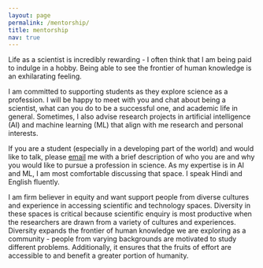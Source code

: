 ```yaml
---
layout: page
permalink: /mentorship/
title: mentorship
nav: true
---
```


Life as a scientist is incredibly rewarding - I often think that I am being paid to indulge in a hobby. Being able to see the frontier of human knowledge is an exhilarating feeling.  

I am committed to supporting students as they explore science as a profession. I will be happy to meet with you and chat about being a scientist, what can you do to be a successful one, and academic life in general. Sometimes, I also advise research projects in artificial intelligence (AI) and machine learning (ML) that align with me research and personal interests.

If you are a student (especially in a developing part of the world) and would like to talk, please [email](mailto:shiwali.mohan@gmail.com) me with a brief description of who you are and why you would like to pursue a profession in science. As my expertise is in AI and ML, I am most comfortable discussing that space. I speak Hindi and English fluently.

I am firm believer in equity and want support people from diverse cultures and experience in accessing scientific and technology spaces. Diversity in these spaces is critical because scientific enquiry is most productive when the researchers are drawn from a variety of cultures and experiences. Diversity expands the frontier of human knowledge we are exploring as a community - people from varying backgrounds are motivated to study different problems. Additionally, it ensures that the fruits of effort are accessible to and benefit a greater portion of humanity.
